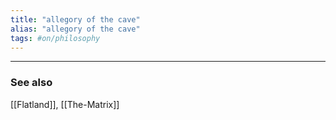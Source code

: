 ```yaml
---
title: "allegory of the cave"
alias: "allegory of the cave"
tags: #on/philosophy
---
```





-------------
### See also
[[Flatland]], [[The-Matrix]]


